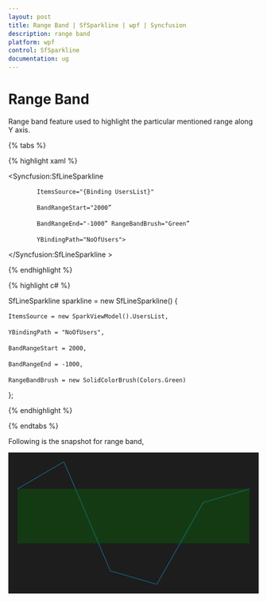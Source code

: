 ```yaml
---
layout: post
title: Range Band | SfSparkline | wpf | Syncfusion
description: range band
platform: wpf
control: SfSparkline
documentation: ug
---
```


# Range Band

Range band feature used to highlight the particular mentioned range along Y axis.

{% tabs %}

{% highlight xaml %}

<Syncfusion:SfLineSparkline 

			ItemsSource="{Binding UsersList}" 

			BandRangeStart="2000”

			BandRangeEnd="-1000” RangeBandBrush="Green”

			YBindingPath="NoOfUsers">

</Syncfusion:SfLineSparkline >

{% endhighlight %}

{% highlight c# %}

SfLineSparkline sparkline = new SfLineSparkline()
{

	ItemsSource = new SparkViewModel().UsersList,

	YBindingPath = "NoOfUsers",

	BandRangeStart = 2000,

	BandRangeEnd = -1000,

	RangeBandBrush = new SolidColorBrush(Colors.Green)

};

{% endhighlight %}

{% endtabs %}

Following is the snapshot for range band,

![](Range-Band_images/Range-Band_img1.png)
